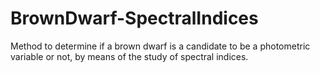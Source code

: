 # BrownDwarf-SpectralIndices
Method to determine if a brown dwarf is a candidate to be a photometric variable or not, by means of the study of spectral indices.
